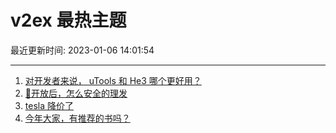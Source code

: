 # v2ex 最热主题

最近更新时间: 2023-01-06 14:01:54

--- 
1. [对开发者来说， uTools 和 He3 哪个更好用？](https://www.v2ex.com/t/906905) 
2. [🦠开放后，怎么安全的理发](https://www.v2ex.com/t/906909) 
3. [tesla 降价了](https://www.v2ex.com/t/906917) 
4. [今年大家，有推荐的书吗？](https://www.v2ex.com/t/906929) 

